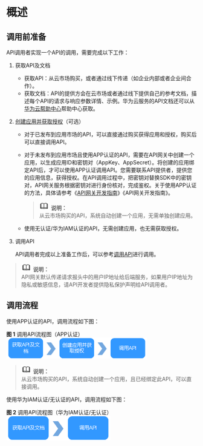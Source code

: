 # 概述<a name="apig-zh-ug-180307008"></a>

## 调用前准备<a name="section173921475315"></a>

API调用者实现一个API的调用，需要完成以下工作：

1.  获取API及文档
    -   获取API：从云市场购买，或者通过线下传递（如企业内部或者企业间合作）。
    -   获取文档：API的提供方会在云市场或者通过线下提供自己的参考文档，描述每个API的请求与响应参数详情、示例。华为云服务的API文档还可以从[华为云帮助中心](https://support.huaweicloud.com/index.html)帮助中心获取。

2.  [创建应用并获取授权](创建应用并获取授权（可选）.md)（可选）
    -   对于已发布到应用市场的API，可以直接通过购买获得应用和授权，购买后可以直接调用API。
    -   对于未发布到应用市场且使用APP认证的API，需要在API网关中创建一个应用，以生成应用ID和密钥对（AppKey、AppSecret）。将创建的应用绑定API后，才可以使用APP认证调用API。您需要联系API提供者，提供您的应用信息，获得授权。在API调用过程中，把密钥对替换SDK中的密钥对，API网关服务根据密钥对进行身份核对，完成鉴权。关于使用APP认证的方法，具体请参考《[API网关开发指南](https://support.huaweicloud.com/devg-apig/apig-zh-dev-180307002.html)》《API网关开发指南》。

        >![](public_sys-resources/icon-note.gif) **说明：**   
        >从云市场购买的API，系统自动创建一个应用，无需单独创建应用。  

    -   使用无认证/华为IAM认证的API，无需创建应用，也无需获取授权。

3.  调用API

    API调用者完成以上准备工作后，可以参考[调用API](调用API.md)进行调用。


>![](public_sys-resources/icon-note.gif) **说明：**   
>API网关默认传递请求报头中的用户IP地址给后端服务，如果用户IP地址为隐私或敏感信息，请API开发者提供隐私保护声明给API调用者。  

## 调用流程<a name="section545910321848"></a>

使用APP认证的API，调用流程如下图：

**图 1**  调用API流程图（APP认证）<a name="fig6885927194112"></a>  
![](figures/调用API流程图（APP认证）.png "调用API流程图（APP认证）")

>![](public_sys-resources/icon-note.gif) **说明：**   
>从云市场购买的API，系统自动创建一个应用，且已经绑定此API，可以直接调用。  

使用华为IAM认证/无认证的API，调用流程如下图：

**图 2**  调用API流程图（华为IAM认证/无认证）<a name="fig10937151154217"></a>  
![](figures/调用API流程图（华为IAM认证-无认证）.png "调用API流程图（华为IAM认证-无认证）")

